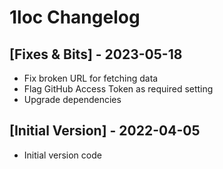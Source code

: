 # 1loc Changelog

## [Fixes & Bits] - 2023-05-18

- Fix broken URL for fetching data
- Flag GitHub Access Token as required setting
- Upgrade dependencies

## [Initial Version] - 2022-04-05

- Initial version code
